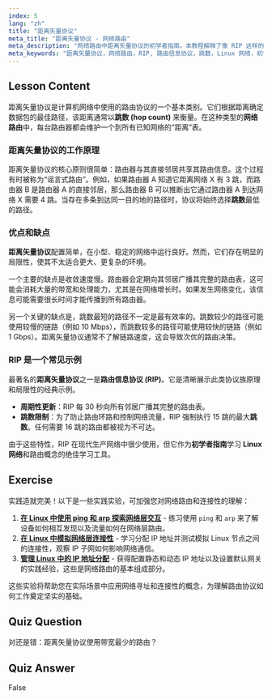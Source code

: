 ```yaml
---
index: 5
lang: "zh"
title: "距离矢量协议"
meta_title: "距离矢量协议 - 网络路由"
meta_description: "网络路由中距离矢量协议的初学者指南。本教程解释了像 RIP 这样的协议如何使用跳数来确定路由，并涵盖了它们对现代 Linux 网络的局限性。"
meta_keywords: "距离矢量协议，网络路由，RIP, 路由信息协议，跳数，Linux 网络，初学者指南，教程"
---
```


## Lesson Content

距离矢量协议是计算机网络中使用的路由协议的一个基本类别。它们根据距离确定数据包的最佳路径，该距离通常以**跳数 (hop count)** 来衡量。在这种类型的**网络路由**中，每台路由器都会维护一个到所有已知网络的“距离”表。

### 距离矢量协议的工作原理

距离矢量协议的核心原则很简单：路由器与其直接邻居共享其路由信息。这个过程有时被称为“谣言式路由”。例如，如果路由器 A 知道它距离网络 X 有 3 跳，而路由器 B 是路由器 A 的直接邻居，那么路由器 B 可以推断出它通过路由器 A 到达网络 X 需要 4 跳。当存在多条到达同一目的地的路径时，协议将始终选择**跳数**最低的路径。

### 优点和缺点

**距离矢量协议**配置简单，在小型、稳定的网络中运行良好。然而，它们存在明显的局限性，使其不太适合更大、更复杂的环境。

一个主要的缺点是收敛速度慢。路由器会定期向其邻居广播其完整的路由表，这可能会消耗大量的带宽和处理能力，尤其是在网络增长时。如果发生网络变化，该信息可能需要很长时间才能传播到所有路由器。

另一个关键的缺点是，跳数最短的路径不一定是最有效率的。跳数较少的路径可能使用较慢的链路（例如 10 Mbps），而跳数较多的路径可能使用较快的链路（例如 1 Gbps）。距离矢量协议通常不了解链路速度，这会导致次优的路由决策。

### RIP 是一个常见示例

最著名的**距离矢量协议**之一是**路由信息协议 (RIP)**。它是清晰展示此类协议族原理和局限性的经典示例。

- **周期性更新**：RIP 每 30 秒向所有邻居广播其完整的路由表。
- **跳数限制**：为了防止路由环路和控制网络流量，RIP 强制执行 15 跳的最大**跳数**。任何需要 16 跳的路由都被视为不可达。

由于这些特性，RIP 在现代生产网络中很少使用，但它作为**初学者指南**学习 **Linux 网络**和路由概念的绝佳学习工具。

## Exercise

实践造就完美！以下是一些实践实验，可加强您对网络路由和连接性的理解：

1. **[在 Linux 中使用 ping 和 arp 探索网络层交互](https://labex.io/zh/labs/comptia-explore-network-layer-interaction-with-ping-and-arp-in-linux-592746)** - 练习使用 `ping` 和 `arp` 来了解设备如何相互发现以及流量如何在网络层路由。
2. **[在 Linux 中模拟网络层连接性](https://labex.io/zh/labs/comptia-simulate-network-layer-connectivity-in-linux-592752)** - 学习分配 IP 地址并测试模拟 Linux 节点之间的连接性，观察 IP 子网如何影响网络通信。
3. **[管理 Linux 中的 IP 地址分配](https://labex.io/zh/labs/comptia-manage-ip-addressing-in-linux-592736)** - 获得配置静态和动态 IP 地址以及设置默认网关的实践经验，这些是网络路由的基本组成部分。

这些实验将帮助您在实际场景中应用网络寻址和连接性的概念，为理解路由协议如何工作奠定坚实的基础。

## Quiz Question

对还是错：距离矢量协议使用带宽最少的路由？

## Quiz Answer

False
